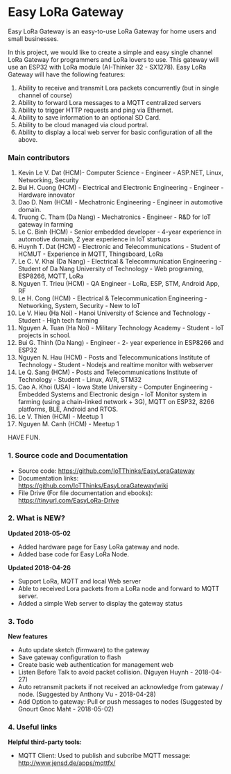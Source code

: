 # Easy LoRa Gateway
Easy LoRa Gateway is an easy-to-use LoRa Gateway for home users and small businesses.

In this project, we would like to create a simple and easy single channel LoRa Gateway for programmers and LoRa lovers to use. This gateway will use an ESP32 with LoRa module (AI-Thinker 32 - SX1278).
Easy LoRa Gateway will have the following features:
1. Ability to receive and transmit Lora packets concurrently (but in single channel of course)
2. Ability to forward Lora messages to a MQTT centralized servers
3. Ability to trigger HTTP requests and ping via Ethernet.
4. Ability to save information to an optional SD Card.
5. Ability to be cloud managed via cloud portral.
6. Ability to display a local web server for basic configuration of all the above.

### Main contributors
1. Kevin Le V. Dat (HCM)- Computer Science - Engineer - ASP.NET, Linux, Networking, Security
2. Bui H. Cuong (HCM) - Electrical and Electronic Engineering - Engineer - Hardware innovator
3. Dao D. Nam (HCM) - Mechatronic Engineering - Engineer in automotive domain.
4. Truong C. Tham (Da Nang) - Mechatronics - Engineer - R&D for IoT gateway in farming
5. Le C. Binh (HCM) - Senior embedded developer - 4-year experience in automotive domain, 2 year experience in IoT startups
6. Huynh T. Dat (HCM) -  Electronic and Telecommunications - Student of HCMUT - Experience in MQTT, Thingsboard, LoRa
7. Le C. V. Khai (Da Nang) - Electrical & Telecommunication Engineering - Student of Da Nang University of Technology - Web programing, ESP8266, MQTT, LoRa
8. Nguyen T. Trieu (HCM) - QA Engineer - LoRa, ESP, STM, Android App, RF
9. Le H. Cong (HCM) - Electrical & Telecommunication Engineering - Networking, System, Security - New to IoT
10. Le V. Hieu (Ha Noi) - Hanoi University of Science and Technology - Student - High tech farming
11. Nguyen A. Tuan (Ha Noi) -  Military Technology Academy - Student - IoT projects in school.
12. Bui G. Thinh (Da Nang) - Engineer - 2- year experience in ESP8266 and ESP32
13. Nguyen N. Hau (HCM) - Posts and Telecommunications Institute of Technology - Student - Nodejs and realtime monitor with webserver
14. Le Q. Sang (HCM) - Posts and Telecommunications Institute of Technology - Student - Linux, AVR, STM32
15. Cao A. Khoi (USA) - Iowa State University - Computer Engineering - Embedded Systems and Electronic design - IoT Monitor system in farming (using a chain-linked network + 3G), MQTT on ESP32, 8266 platforms, BLE, Android and RTOS.
16. Le V. Thien (HCM) - Meetup 1
17. Nguyen M. Canh (HCM) - Meetup 1

HAVE FUN.

### 1. Source code and Documentation
- Source code: https://github.com/IoTThinks/EasyLoraGateway
- Documentation links: https://github.com/IoTThinks/EasyLoraGateway/wiki
- File Drive (For file documentation and ebooks): https://tinyurl.com/EasyLoRa-Drive

### 2. What is NEW?
<b>Updated 2018-05-02</b>
- Added hardware page for Easy LoRa gateway and node.
- Added base code for Easy LoRa Node.

<b>Updated 2018-04-26</b>
- Support LoRa, MQTT and local Web server
- Able to received Lora packets from a LoRa node and forward to MQTT server.
- Added a simple Web server to display the gateway status

### 3. Todo
<b>New features</b>
- Auto update sketch (firmware) to the gateway
- Save gateway configuration to flash
- Create basic web authentication for management web
- Listen Before Talk to avoid packet collision. (Nguyen Huynh - 2018-04-27)
- Auto retransmit packets if not received an acknowledge from gateway / node. (Suggested by Anthony Vu - 2018-04-28)
- Add Option to gateway: Pull or push messages to nodes (Suggested by Gnourt Gnoc Maht - 2018-05-02)

 ### 4. Useful links
<b>Helpful third-party tools:</b>
- MQTT Client: Used to publish and subcribe MQTT message: http://www.jensd.de/apps/mqttfx/
